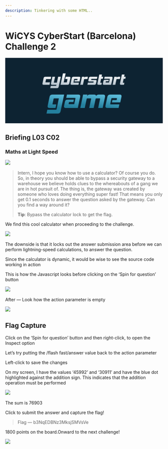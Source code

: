 ```yaml
---
description: Tinkering with some HTML..
---
```


# WiCYS CyberStart (Barcelona) Challenge 2

![](../../.gitbook/assets/CS.png)

## Briefing L03 C02 <a href="#fb88" id="fb88"></a>

### Maths at Light Speed <a href="#8cf9" id="8cf9"></a>

&#x20;                                            ![](https://miro.medium.com/max/756/1\*bwczYlj8WpC9OjiMGwIqDQ.jpeg)

> Intern, I hope you know how to use a calculator? Of course you do. So, in theory you should be able to bypass a security gateway to a warehouse we believe holds clues to the whereabouts of a gang we are in hot pursuit of. The thing is, the gateway was created by someone who loves doing everything super fast! That means you only get 0.1 seconds to answer the question asked by the gateway. Can you find a way around it?
>
> **Tip**: Bypass the calculator lock to get the flag.

We find this cool calculator when proceeding to the challenge.

&#x20;                                    ![](https://miro.medium.com/max/784/1\*n4tds2njp-c58IweJ7YepA.jpeg)

The downside is that it locks out the answer submission area before we can perform lightning-speed calculations, to answer the question.

Since the calculator is dynamic, it would be wise to see the source code working in action

This is how the Javascript looks before clicking on the ‘Spin for question’ button

&#x20;                                          ![](https://miro.medium.com/max/582/1\*6WWJSfyH6nmODI2X7YpF4g.jpeg)

After — Look how the action parameter is empty

&#x20;                                           ![](https://miro.medium.com/max/593/1\*mW\_ZJm6ic50x-zBnXpkJAg.jpeg)

## Flag Capture <a href="#2178" id="2178"></a>

Click on the ‘Spin for question’ button and then right-click, to open the Inspect option

Let’s try putting the /flash fast/answer value back to the action parameter

Left-click to save the changes

On my screen, I have the values ‘45992’ and ‘30911’ and have the blue dot highlighted against the addition sign. This indicates that the addition operation must be performed

&#x20;                                                ![](https://miro.medium.com/max/782/1\*ukBLryv3h3J\_1L6OOl-hjw.jpeg)

The sum is 76903

Click to submit the answer and capture the flag!

> Flag — b3NqEDBNz3MksjSMVsVe

1800 points on the board.Onward to the next challenge!

&#x20;                                                   ![](https://miro.medium.com/max/525/1\*Hnfjo\_ezFFVeShOLwEneDw.jpeg)
